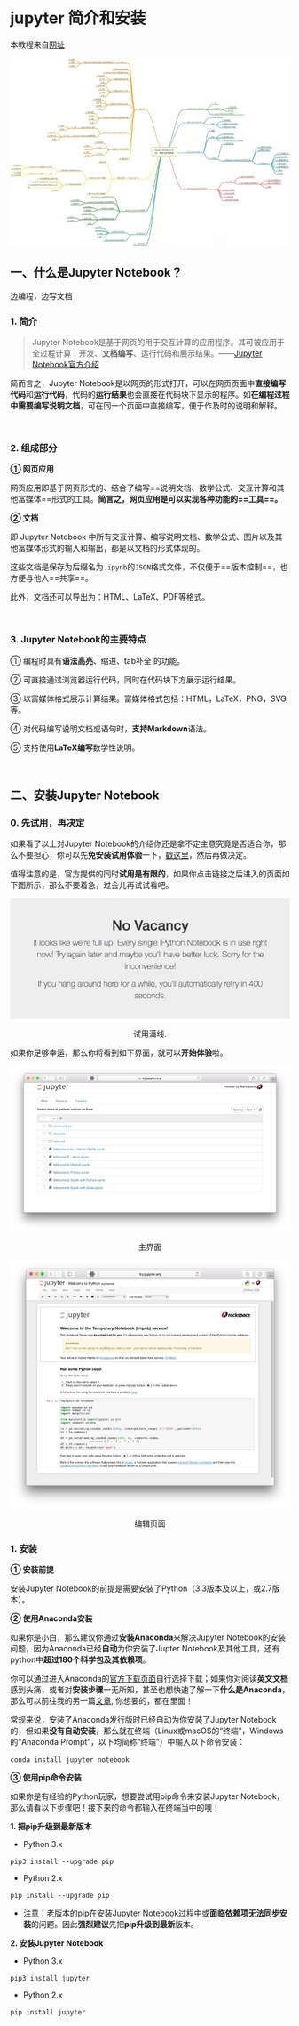 # jupyter 简介和安装

本教程来自[网址](https://zhuanlan.zhihu.com/p/33105153)

![img](v2-ffad61af265d2f2fa0becd65205d3cc4_hd.jpg)

## **一、什么是Jupyter Notebook？**

边编程，边写文档

### **1. 简介**

> Jupyter Notebook是基于网页的用于交互计算的应用程序。其可被应用于全过程计算：开发、**文档编写**、运行代码和展示结果。——[Jupyter Notebook官方介绍](https://link.zhihu.com/?target=https%3A//jupyter-notebook.readthedocs.io/en/stable/notebook.html)

简而言之，Jupyter Notebook是以网页的形式打开，可以在网页页面中**直接编写代码**和**运行代码**，代码的**运行结果**也会直接在代码块下显示的程序。如**在编程过程中需要编写说明文档**，可在同一个页面中直接编写，便于作及时的说明和解释。

<br>

### **2. 组成部分**

 **① 网页应用**

网页应用即基于网页形式的、结合了编写==说明文档、数学公式、交互计算和其他富媒体==形式的工具。**简言之，网页应用是可以实现各种功能的==工具==。**

 **② 文档**

即 Jupyter Notebook 中所有交互计算、编写说明文档、数学公式、图片以及其他富媒体形式的输入和输出，都是以文档的形式体现的。

这些文档是保存为后缀名为`.ipynb`的`JSON`格式文件，不仅便于==版本控制==，也方便与他人==共享==。

此外，文档还可以导出为：HTML、LaTeX、PDF等格式。

<br>

### **3. Jupyter Notebook的主要特点**

① 编程时具有**语法高亮**、缩进、tab补全 的功能。

② 可直接通过浏览器运行代码，同时在代码块下方展示运行结果。

③ 以富媒体格式展示计算结果。富媒体格式包括：HTML，LaTeX，PNG，SVG等。

④ 对代码编写说明文档或语句时，**支持Markdown**语法。

⑤ 支持使用**LaTeX编写**数学性说明。

<br>

## **二、安装Jupyter Notebook**

### **0. 先试用，再决定**

如果看了以上对Jupyter Notebook的介绍你还是拿不定主意究竟是否适合你，那么不要担心，你可以先**免安装试用体验**一下，[戳这里](https://link.zhihu.com/?target=https%3A//try.jupyter.org/)，然后再做决定。

值得注意的是，官方提供的同时**试用是有限的**，如果你点击链接之后进入的页面如下图所示，那么不要着急，过会儿再试试看吧。

![img](v2-b33e494528f00be39032485fcafdf942_hd.jpg)

<center>试用满线.</center>

如果你足够幸运，那么你将看到如下界面，就可以**开始体验**啦。

![img](v2-d07ddde1d96cd3a71a5ecffe738907c2_hd.jpg)

<center>主界面</center>

![img](v2-8fa489d28f5c0aa29e78dc63116b0591_hd.jpg)

<center>编辑页面</center>

### **1. 安装**

 **① 安装前提**

安装Jupyter Notebook的前提是需要安装了Python（3.3版本及以上，或2.7版本）。

**② 使用Anaconda安装**

如果你是小白，那么建议你通过**安装Anaconda**来解决Jupyter Notebook的安装问题，因为Anaconda已经**自动**为你安装了Jupter Notebook及其他工具，还有python中**超过180个科学包及其依赖项**。

你可以通过进入Anaconda的[官方下载页面](https://link.zhihu.com/?target=https%3A//www.anaconda.com/download/%23macos)自行选择下载；如果你对阅读**英文文档**感到头痛，或者对**安装步骤**一无所知，甚至也想快速了解一下**什么是Anaconda**，那么可以前往我的另一篇[文章](https://zhuanlan.zhihu.com/p/32925500), 你想要的，都在里面！

常规来说，安装了Anaconda发行版时已经自动为你安装了Jupyter Notebook的，但如果**没有自动安装**，那么就在终端（Linux或macOS的“终端”，Windows的“Anaconda Prompt”，以下均简称“终端”）中输入以下命令安装：

```shell
conda install jupyter notebook
```

**③ 使用pip命令安装**

如果你是有经验的Python玩家，想要尝试用pip命令来安装Jupyter
Notebook，那么请看以下步骤吧！接下来的命令都输入在终端当中的噢！

**1. 把pip升级到最新版本**

- Python 3.x

```shell
pip3 install --upgrade pip
```

- Python 2.x

```shell
pip install --upgrade pip
```

- 注意：老版本的pip在安装Jupyter Notebook过程中或**面临依赖项无法同步安装**的问题。因此**强烈建议**先把**pip升级到最新**版本。

**2. 安装Jupyter Notebook**

- Python 3.x

```shell
pip3 install jupyter
```

- Python 2.x

```shell
pip install jupyter
```





